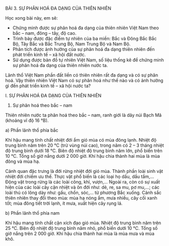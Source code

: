 BÀI 3. SỰ PHÂN HOÁ ĐA DẠNG CỦA THIÊN NHIÊN

Học xong bài này, em sẽ:
- Chứng minh được sự phân hoá đa dạng của thiên nhiên Việt Nam theo bắc – nam, đông – tây, độ cao.
- Trình bày được đặc điểm tự nhiên của ba miền: Bắc và Đông Bắc Bắc Bộ, Tây Bắc và Bắc Trung Bộ, Nam Trung Bộ và Nam Bộ.
- Phân tích được ảnh hưởng của sự phân hoá đa dạng thiên nhiên đến phát triển kinh tế – xã hội đất nước.
- Sử dụng được bản đồ tự nhiên Việt Nam, số liệu thống kê để chứng minh sự phân hoá đa dạng của thiên nhiên nước ta.

Lãnh thổ Việt Nam phần đất liền có thiên nhiên rất đa dạng và có sự phân hoá. Vậy thiên nhiên Việt Nam có sự phân hoá như thế nào và có ảnh hưởng gì đến phát triển kinh tế – xã hội nước ta?

I. SỰ PHÂN HOÁ ĐA DẠNG CỦA THIÊN NHIÊN

1. Sự phân hoá theo bắc – nam

Thiên nhiên nước ta phân hoá theo bắc – nam, ranh giới là dãy núi Bạch Mã (khoảng vĩ độ 16 °B).

a) Phần lãnh thổ phía bắc

Khí hậu mang tính chất nhiệt đới ẩm gió mùa có mùa đông lạnh. Nhiệt độ trung bình năm trên 20 °C (trừ vùng núi cao), trong năm có 2 – 3 tháng nhiệt độ trung bình dưới 18 °C. Biên độ nhiệt độ trung bình năm lớn, phổ biến trên 10 °C. Tổng số giờ nắng dưới 2 000 giờ. Khí hậu chia thành hai mùa là mùa đông và mùa hạ.

Cảnh quan đặc trưng là đới rừng nhiệt đới gió mùa. Thành phần loài sinh vật nhiệt đới chiếm ưu thế. Thực vật phổ biến là các loại họ dầu, dầu tầm,... Động vật trong rừng là các loài công, khỉ, vượn,... Ngoài ra, còn có sự xuất hiện của các loài cây cận nhiệt và ôn đới như: dẻ, re, sa mu, pơ mu,...; các loài thú có lông dày như: gấu, chồn, sóc,... từ phương Bắc xuống. Cảnh sắc thiên nhiên thay đổi theo mùa: mùa hạ nóng ẩm, mưa nhiều, cây cối xanh tốt; mùa đông tiết trời lạnh, ít mưa, xuất hiện cây rụng lá.

b) Phần lãnh thổ phía nam

Khí hậu mang tính chất cận xích đạo gió mùa. Nhiệt độ trung bình năm trên 25 °C. Biên độ nhiệt độ trung bình năm nhỏ, phổ biến dưới 10 °C. Tổng số giờ nắng trên 2 000 giờ. Khí hậu chia thành hai mùa là mùa mưa và mùa khô.